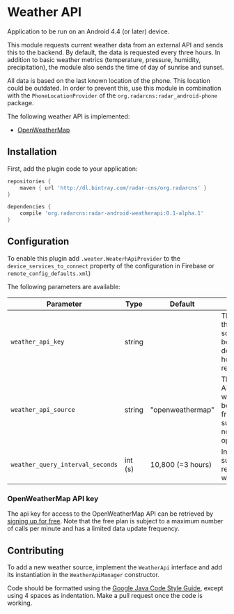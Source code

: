 # Weather API

Application to be run on an Android 4.4 (or later) device.

This module requests current weather data from an external API and sends this to the backend. By default, the data is requested every three hours. In addition to basic weather metrics (temperature, pressure, humidity, precipitation), the module also sends the time of day of sunrise and sunset.

All data is based on the last known location of the phone. This location could be outdated. In order to prevent this, use this module in combination with the `PhoneLocationProvider` of the `org.radarcns:radar_android-phone` package.

The following weather API is implemented:
 - [OpenWeatherMap](https://openweathermap.org/current)

## Installation

First, add the plugin code to your application:

```gradle
repositories {
    maven { url 'http://dl.bintray.com/radar-cns/org.radarcns' }
}

dependencies {
    compile 'org.radarcns:radar-android-weatherapi:0.1-alpha.1'
}
```

## Configuration
To enable this plugin add `.weater.WeaterhApiProvider` to the `device_services_to_connect` property of the configuration in Firebase or `remote_config_defaults.xml`)

The following parameters are available:

| Parameter | Type | Default | Description |
| --------- | ---- | ------- | ----------- |
| `weather_api_key` | string | | The API key for the given API source. See below for a description of how a key can be retrieved. |
| `weather_api_source` | string | "openweathermap" | The name of the API where the weather data will be requested from. The only supported API for now is openweathermap.  |
| `weather_query_interval_seconds` | int (s) | 10,800 (=3 hours) | Interval between successive requests to the weather API. |

### OpenWeatherMap API key
The api key for access to the OpenWeatherMap API can be retrieved by [signing up for free](http://openweathermap.org/price#weather). Note that the free plan is subject to a maximum number of calls per minute and has a limited data update frequency.

## Contributing

To add a new weather source, implement the `WeatherApi` interface and add its instantiation in the `WeatherApiManager` constructor.

Code should be formatted using the [Google Java Code Style Guide](https://google.github.io/styleguide/javaguide.html), except using 4 spaces as indentation. Make a pull request once the code is working.
